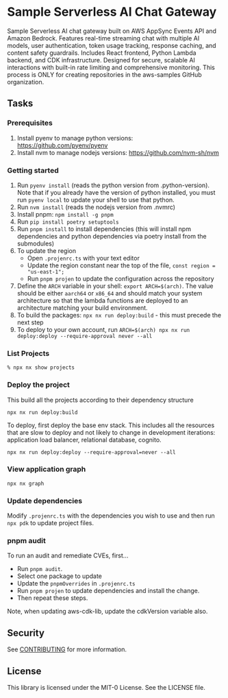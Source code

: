 # Sample Serverless AI Chat Gateway 

Sample Serverless AI chat gateway built on AWS AppSync Events API and Amazon Bedrock. Features real-time streaming chat with multiple AI models, user authentication, token usage tracking, response caching, and content safety guardrails. Includes React frontend, Python Lambda backend, and CDK infrastructure. Designed for secure, scalable AI interactions with built-in rate limiting and comprehensive monitoring.
This process is ONLY for creating repositories in the aws-samples GitHub organization.

## Tasks

### Prerequisites

1. Install pyenv to manage python versions: https://github.com/pyenv/pyenv
1. Install nvm to manage nodejs versions: https://github.com/nvm-sh/nvm

### Getting started

1. Run `pyenv install` (reads the python version from .python-version). Note that if you already have the version of python installed, you must run `pyenv local` to update your shell to use that python.
1. Run `nvm install` (reads the nodejs version from .nvmrc)
1. Install pnpm: `npm install -g pnpm`
1. Run `pip install poetry setuptools`
1. Run `pnpm install` to install dependencies (this will install npm dependencies and python dependencies via poetry install from the submodules)
1. To update the region
    - Open `.projenrc.ts` with your text editor
    - Update the region constant near the top of the file, `const region = "us-east-1";`
    - Run `pnpm projen` to update the configuration across the repository
1. Define the `ARCH` variable in your shell: `export ARCH=$(arch)`. The value should be either `aarch64` or `x86_64` and should match your system architecture so that the lambda functions are deployed to an architecture matching your build environment.
1. To build the packages: `npx nx run deploy:build` - this must precede the next step
1. To deploy to your own account, run `ARCH=$(arch) npx nx run deploy:deploy --require-approval never --all`

### List Projects

```
% npx nx show projects
```

### Deploy the project

This build all the projects according to their dependency structure

```
npx nx run deploy:build
```

To deploy, first deploy the base env stack. This includes all the resources that are slow to deploy and not likely to change in development iterations: application load balancer, relational database, cognito.

```
npx nx run deploy:deploy --require-approval=never --all
```

### View application graph

```
npx nx graph
```

### Update dependencies

Modify `.projenrc.ts` with the dependencies you wish to use and then run `npx pdk` to update project files.

### pnpm audit

To run an audit and remediate CVEs, first...

- Run `pnpm audit`.
- Select one package to update
- Update the `pnpmOverrides` in `.projenrc.ts`
- Run `pnpm projen` to update dependencies and install the change.
- Then repeat these steps.

Note, when updating aws-cdk-lib, update the cdkVersion variable also.

## Security

See [CONTRIBUTING](CONTRIBUTING.md#security-issue-notifications) for more information.

## License

This library is licensed under the MIT-0 License. See the LICENSE file.
